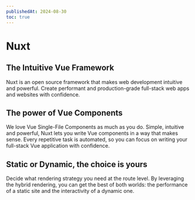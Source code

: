 ```yaml
---
publishedAt: 2024-08-30
toc: true
---
```

# Nuxt

## The Intuitive Vue Framework

Nuxt is an open source framework that makes web development intuitive and powerful.
Create performant and production-grade full-stack web apps and websites with confidence. 

## The power of Vue Components
We love Vue Single-File Components as much as you do. Simple, intuitive and powerful, Nuxt lets you write Vue components in a way that makes sense. Every repetitive task is automated, so you can focus on writing your full-stack Vue application with confidence.

## Static or Dynamic, the choice is yours
Decide what rendering strategy you need at the route level. By leveraging the hybrid rendering, you can get the best of both worlds: the performance of a static site and the interactivity of a dynamic one.